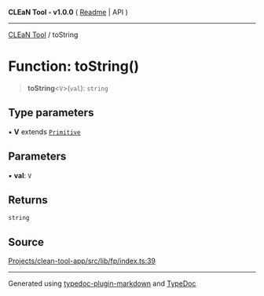 **CLEaN Tool - v1.0.0** ( [Readme](../README.md) \| API )

***

[CLEaN Tool](../exports.md) / toString

# Function: toString()

> **toString**\<`V`\>(`val`): `string`

## Type parameters

▪ **V** extends [`Primitive`](../type-aliases/Primitive.md)

## Parameters

▪ **val**: `V`

## Returns

`string`

## Source

[Projects/clean-tool-app/src/lib/fp/index.ts:39](https://github.com/yuckyh/clean-tool-app/)

***

Generated using [typedoc-plugin-markdown](https://www.npmjs.com/package/typedoc-plugin-markdown) and [TypeDoc](https://typedoc.org/)
